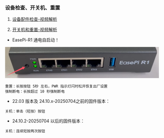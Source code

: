 ### 设备检查、开关机、重置

1. [设备配件检查-视频解析](https://www.bilibili.com/video/BV1PxidYcEoE/)

2. [开关机和重置-视频解析](https://www.bilibili.com/video/BV1FQiRYWErx/)

* EasePi-R1 通电自启动！

![image](./image/power.png)

```
重置：长按按钮 5秒 左右，PWR 指示灯闪时松开恢复出厂设置
强制断电：长按超过 10 秒强制断电
```

* 22.03 版本及 24.10.x-20250704之前的固件版本：
```
关机：单击（短按）按钮
```

* 24.10.2-20250704 以后的固件版本：
```
关机：连续短按两次按钮
```


<!-- 3. 连接设备

    连接设备之前需要确定你的设备已经接到了你的网络中：[连接准备](https://www.bilibili.com/video/BV1cSiRYREo3/)

    你可以通过使用易有云APP或者电脑来连接你的设备：

    - [APP连接设备](https://www.bilibili.com/video/BV1JRiRYHEHg/)

    - [电脑连接设备](https://www.bilibili.com/video/BV1JRiRYHEV4/)

    推荐使用APP来发现并绑定设备：[客户端下载](https://www.linkease.com/download/) -->

